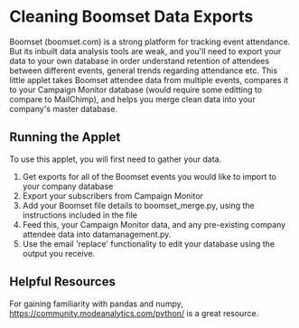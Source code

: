 Cleaning Boomset Data Exports
=============================

Boomset (boomset.com) is a strong platform for tracking event attendance. But its inbuilt data analysis tools are weak, and you'll need to export your data to your own database in order understand retention of attendees between different events, general trends regarding attendance etc. This little applet takes Boomset attendee data from multiple events, compares it to your Campaign Monitor database (would require some editting to compare to MailChimp), and helps you merge clean data into your company's master database.


Running the Applet
------------------

To use this applet, you will first need to gather your data.

1. Get exports for all of the Boomset events you would like to import to your company database
2. Export your subscribers from Campaign Monitor
3. Add your Boomset file details to boomset_merge.py, using the instructions included in the file
4. Feed this, your Campaign Monitor data, and any pre-existing company attendee data into datamanagement.py.
5. Use the email 'replace' functionality to edit your database using the output you receive.


Helpful Resources
-----------------
For gaining familiarity with pandas and numpy, https://community.modeanalytics.com/python/ is a great resource.